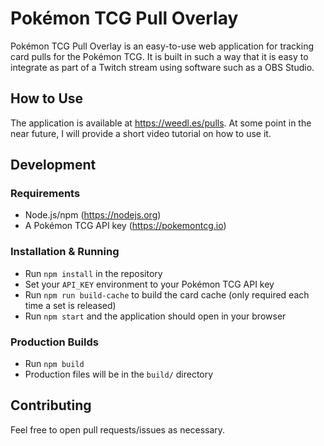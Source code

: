 # Pokémon TCG Pull Overlay
Pokémon TCG Pull Overlay is an easy-to-use web application for tracking card pulls for the Pokémon TCG. It is built in such a way that it is easy to integrate as part of a Twitch stream using software such as a OBS Studio.

## How to Use
The application is available at https://weedl.es/pulls. At some point in the near future, I will provide a short video tutorial on how to use it.

## Development
### Requirements
- Node.js/npm (https://nodejs.org)
- A Pokémon TCG API key (https://pokemontcg.io)
### Installation & Running
- Run `npm install` in the repository
- Set your `API_KEY` environment to your Pokémon TCG API key
- Run `npm run build-cache` to build the card cache (only required each time a set is released)
- Run `npm start` and the application should open in your browser
### Production Builds
- Run `npm build`
- Production files will be in the `build/` directory

## Contributing
Feel free to open pull requests/issues as necessary.